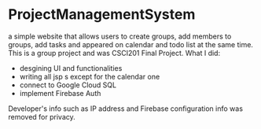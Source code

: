# ProjectManagementSystem
a simple website that allows users to create groups, add members to groups, add tasks and appeared on calendar and todo list at the same time.
This is a group project and was CSCI201 Final Project.
What I did:
- desgining UI and functionalities
- writing all jsp s except for the calendar one
- connect to Google Cloud SQL
- implement Firebase Auth

Developer's info such as IP address and Firebase configuration info was removed for privacy.
